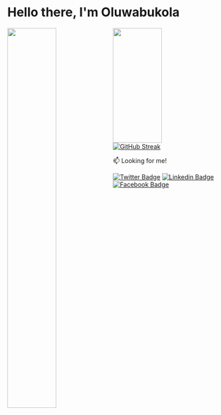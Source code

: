 # Hello there, I'm Oluwabukola
<img align="left" width="47%" src="https://github-readme-stats.vercel.app/api?username=Bukkiee20&theme=nightowl&show_icons=true" />
<img align="left" width="47%" height="260vh" src="https://github-readme-stats.vercel.app/api/top-langs/?username=Bukkiee20&theme=nightowl&show_icons=true" />

[![GitHub Streak](http://github-readme-streak-stats.herokuapp.com?user=Bukkiee20&theme=tokyonight&date_format=M%20j%5B%2C%20Y%5D)](https://git.io/streak-stats)

:mailbox: Looking for me!

[![Twitter Badge](https://img.shields.io/badge/-@AdeyooyeB-1ca0f1?style=flat&labelColor=1ca0f1&logo=twitter&logoColor=white)](https://twitter.com/AdeyooyeB) [![Linkedin Badge](https://img.shields.io/badge/-Oluwabukola_Adeyooye-0e76a8?style=flat&labelColor=0e76a8&logo=linkedin&logoColor=white)](https://www.linkedin.com/in/oluwabukola-adeyooye-761a54204/)  [![Facebook Badge](https://img.shields.io/badge/-@adeyooye.victoria-3b5998?style=flat&labelColor=3b5998&logo=facebook&logoColor=white)](https://facebook.com/adeyooye.victoria)
